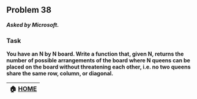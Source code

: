 ## Problem 38
***Asked by Microsoft.***
### Task
**You have an N by N board. Write a function that, given N, returns the number of possible arrangements of the board where N queens can be placed on the board without threatening each other, i.e. no two queens share the same row, column, or diagonal.**

|**:house: [HOME](https://github.com/theInvincible/Daily-Coding-Problem/)**|
|--------------------------------------------------------------------------|
